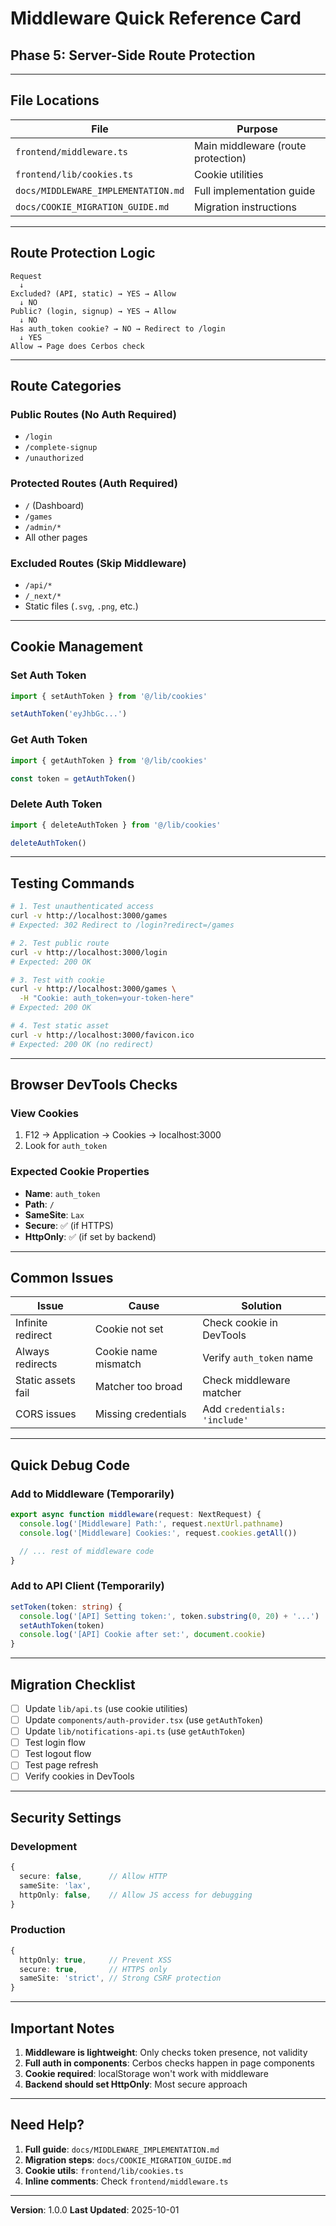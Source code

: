 # Middleware Quick Reference Card

## Phase 5: Server-Side Route Protection

---

## File Locations

| File | Purpose |
|------|---------|
| `frontend/middleware.ts` | Main middleware (route protection) |
| `frontend/lib/cookies.ts` | Cookie utilities |
| `docs/MIDDLEWARE_IMPLEMENTATION.md` | Full implementation guide |
| `docs/COOKIE_MIGRATION_GUIDE.md` | Migration instructions |

---

## Route Protection Logic

```
Request
  ↓
Excluded? (API, static) → YES → Allow
  ↓ NO
Public? (login, signup) → YES → Allow
  ↓ NO
Has auth_token cookie? → NO → Redirect to /login
  ↓ YES
Allow → Page does Cerbos check
```

---

## Route Categories

### Public Routes (No Auth Required)
- `/login`
- `/complete-signup`
- `/unauthorized`

### Protected Routes (Auth Required)
- `/` (Dashboard)
- `/games`
- `/admin/*`
- All other pages

### Excluded Routes (Skip Middleware)
- `/api/*`
- `/_next/*`
- Static files (`.svg`, `.png`, etc.)

---

## Cookie Management

### Set Auth Token
```typescript
import { setAuthToken } from '@/lib/cookies'

setAuthToken('eyJhbGc...')
```

### Get Auth Token
```typescript
import { getAuthToken } from '@/lib/cookies'

const token = getAuthToken()
```

### Delete Auth Token
```typescript
import { deleteAuthToken } from '@/lib/cookies'

deleteAuthToken()
```

---

## Testing Commands

```bash
# 1. Test unauthenticated access
curl -v http://localhost:3000/games
# Expected: 302 Redirect to /login?redirect=/games

# 2. Test public route
curl -v http://localhost:3000/login
# Expected: 200 OK

# 3. Test with cookie
curl -v http://localhost:3000/games \
  -H "Cookie: auth_token=your-token-here"
# Expected: 200 OK

# 4. Test static asset
curl -v http://localhost:3000/favicon.ico
# Expected: 200 OK (no redirect)
```

---

## Browser DevTools Checks

### View Cookies
1. F12 → Application → Cookies → localhost:3000
2. Look for `auth_token`

### Expected Cookie Properties
- **Name**: `auth_token`
- **Path**: `/`
- **SameSite**: `Lax`
- **Secure**: ✅ (if HTTPS)
- **HttpOnly**: ✅ (if set by backend)

---

## Common Issues

| Issue | Cause | Solution |
|-------|-------|----------|
| Infinite redirect | Cookie not set | Check cookie in DevTools |
| Always redirects | Cookie name mismatch | Verify `auth_token` name |
| Static assets fail | Matcher too broad | Check middleware matcher |
| CORS issues | Missing credentials | Add `credentials: 'include'` |

---

## Quick Debug Code

### Add to Middleware (Temporarily)
```typescript
export async function middleware(request: NextRequest) {
  console.log('[Middleware] Path:', request.nextUrl.pathname)
  console.log('[Middleware] Cookies:', request.cookies.getAll())

  // ... rest of middleware code
}
```

### Add to API Client (Temporarily)
```typescript
setToken(token: string) {
  console.log('[API] Setting token:', token.substring(0, 20) + '...')
  setAuthToken(token)
  console.log('[API] Cookie after set:', document.cookie)
}
```

---

## Migration Checklist

- [ ] Update `lib/api.ts` (use cookie utilities)
- [ ] Update `components/auth-provider.tsx` (use `getAuthToken`)
- [ ] Update `lib/notifications-api.ts` (use `getAuthToken`)
- [ ] Test login flow
- [ ] Test logout flow
- [ ] Test page refresh
- [ ] Verify cookies in DevTools

---

## Security Settings

### Development
```typescript
{
  secure: false,      // Allow HTTP
  sameSite: 'lax',
  httpOnly: false,    // Allow JS access for debugging
}
```

### Production
```typescript
{
  httpOnly: true,     // Prevent XSS
  secure: true,       // HTTPS only
  sameSite: 'strict', // Strong CSRF protection
}
```

---

## Important Notes

1. **Middleware is lightweight**: Only checks token presence, not validity
2. **Full auth in components**: Cerbos checks happen in page components
3. **Cookie required**: localStorage won't work with middleware
4. **Backend should set HttpOnly**: Most secure approach

---

## Need Help?

1. **Full guide**: `docs/MIDDLEWARE_IMPLEMENTATION.md`
2. **Migration steps**: `docs/COOKIE_MIGRATION_GUIDE.md`
3. **Cookie utils**: `frontend/lib/cookies.ts`
4. **Inline comments**: Check `frontend/middleware.ts`

---

**Version**: 1.0.0
**Last Updated**: 2025-10-01
